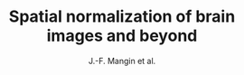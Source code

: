 ---
cat: gaia
subcat: ginkgo
bestof: false
author: J.-F. Mangin et al.
title: Spatial normalization of brain images and beyond
journal: Medical Image Analysis
year: 2016
type: article
doi: 10.1016/j.media.2016.06.008
---